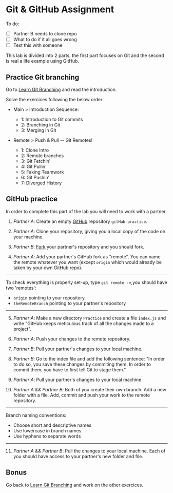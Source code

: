 # Git & GitHub Assignment

To do:

- [ ] Partner B needs to clone repo
- [ ] What to do if it all goes wrong
- [ ] Test this with someone

This lab is divided into 2 parts, the first part focuses on Git and the second is real a life example using GitHub. 

## Practice Git branching

Go to [Learn Git Branching](https://learngitbranching.js.org/) and read the introduction.

Solve the exercices following the below order:

- Main > Introduction Sequence:
  - 1: Introduction to Git commits
  - 2: Branching in Git
  - 3: Merging in Git

- Remote > Push & Pull -- Git Remotes!
  - 1: Clone Intro
  - 2: Remote branches
  - 3: Git Fetchin'
  - 4: Git Pullin'
  - 5: Faking Teamwork
  - 6: Git Pushin'
  - 7: Diverged History

## GitHub practice

In order to complete this part of the lab you will need to work with a partner.

1. *Partner A*: Create an empty [GitHub](https://help.github.com/en/articles/creating-a-new-repository) repository `gitHub-practice`.

2. *Partner A*: Clone your repository, giving you a local copy of the code on your machine.

3. *Partner B*: [Fork](https://help.github.com/en/articles/fork-a-repo) your partner's repository and you should fork.

4. *Partner A*: Add your partner's GitHub fork as "remote". You can name the remote whatever you want (except `origin` which would already be taken by your own GitHub repo).

---

To check everything is properly set-up, type `git remote -v`,you should have two 'remotes':
- `origin` pointing to your repository
- `theRemoteBranch` pointing to your partner's repository

---

5. *Partner A*: Make a new directory `Practice` and create a file `index.js` and write "GitHub keeps meticulous track of all the changes made to a project".

6. *Partner A*: Push your changes to the remote repository.

7. *Partner B*: Pull your partner's changes to your local machine.

8. *Partner B*: Go to the index file and add the following sentence: "In order to do so, you save these changes by commiting them. In order to commit them, you have to first tell Git to stage them."

9. *Partner A*: Pull your partner's changes to your local machine.

10. *Partner A && Partner B*: Both of you create their own branch. Add a new folder with a file. Add, commit and push your work to the remote repository.

---

Branch naming conventions:
- Choose short and descriptive names
- Use lowercase in branch names
- Use hyphens to separate words

---

11. *Partner A && Partner B*: Pull the changes to your local machine. Each of you should have access to your partner's new folder and file.

## Bonus

Go back to [Learn Git Branching](https://learngitbranching.js.org/) and work on the other exercices.
